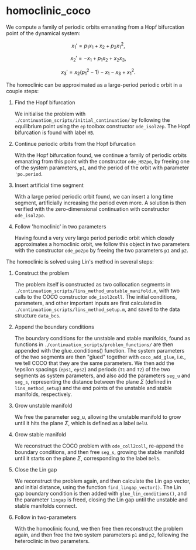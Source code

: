 # homoclinic_coco

We compute a family of periodic orbits emanating from a Hopf bifurcation
point of the dynamical system:

$$x_{1}' = p_{1} x_{1} + x_{2} + p_{2} x_{1}^{2} ,$$

$$x_{2}' = -x_{1} + p_{1} x_{2} + x_{2} x_{3} ,$$

$$x_{3}' = x_{2} (p_{1}^{2} - 1) - x_{1} - x_{3} + x_{1}^{2} .$$

The homoclinic can be approximated as a large-period periodic orbit in a couple steps:

1. Find the Hopf bifurcation
   
   We initialise the problem with `./continuation_scripts/initial_continuation/` by following the equilibrium point using the `ep` toolbox constructor `ode_isol2ep`. The Hopf bifurcation is found with label `HB`.

2. Continue periodic orbits from the Hopf bifurcation

   With the Hopf bifurcation found, we continue a family of periodic orbits emanating from this point with the constructor `ode_HB2po`, by freeing one of the system parameters, `p1`, and the period of the orbit with parameter `'po.period`.

3. Insert artificial time segment

   With a large period periodic orbit found, we can insert a long time segment, artificially increasing the period even more. A solution is then verified with the zero-dimensional continuation with constructor `ode_isol2po`.

4. Follow 'homoclinic' in two parameters

   Having found a very very large period periodic orbit which closely approximates a homoclinic orbit, we follow this object in two parameters with the constructor `ode_po2po` by freeing the two parameters `p1` and `p2`.

The homoclinic is solved using Lin's method in several steps:

1. Construct the problem
   
   The problem itself is constructed as two collocation segments in `./continuation_scripts/lins_method_unstable_manifold.m`, with two calls to the COCO constructor `ode_isol2coll`. The initial conditions, parameters, and other important inputs are first calculated in  `./continuation_scripts/lins_method_setup.m`, and saved to the data structure `data_bcs`.

2. Append the boundary conditions
   
   The boundary conditions for the unstable and stable manifolds, found as functions in `./continuation_scripts/problem_functions/` are then appended with the glue_conditions() function. The system parameters of the two segments are then "glued" together with `coco_add_glue`, i.e., we tell COCO that they are the same parameters. We then add the \epsilon spacings (`eps1`, `eps2`) and periods (`T1` and `T2`) of the two segments as system parameters, and also add the parameters `seg_u` and `seg_s`, representing the distance between the plane $\Sigma$ (defined in `lins_method_setup`) and the end points of the unstable and stable manifolds, respectively.

3. Grow unstable manifold

   We free the parameter seg_u, allowing the unstable manifold to grow until it hits the plane $\Sigma$, which is defined as a label `DelU`.

4. Grow stable manifold
   
   We reconstruct the COCO problem with `ode_coll2coll`, re-append the boundary conditions, and then free `seg_s`, growing the stable manifold until it starts on the plane $\Sigma$, corresponding to the label `DelS`.

5. Close the Lin gap
  
   We reconstruct the problem again, and then calculate the Lin gap vector, and initial distance, using the function `find_lingap_vector()`. The Lin gap boundary condition is then added with `glue_lin_conditions()`, and the parameter `lingap` is freed, closing the Lin gap until the unstable and stable manifolds connect.

6. Follow in two-parameters

   With the homoclinic found, we then free then reconstruct the problem again, and then free the two system parameters `p1` and `p2`, following the heteroclinic in two parameters.
